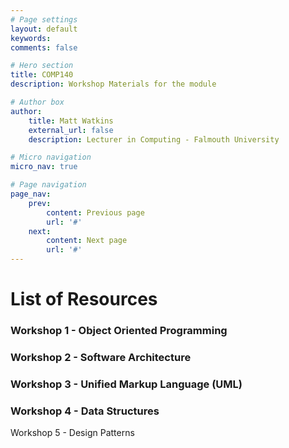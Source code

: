 ```yaml
---
# Page settings
layout: default
keywords:
comments: false

# Hero section
title: COMP140
description: Workshop Materials for the module

# Author box
author:
    title: Matt Watkins
    external_url: false
    description: Lecturer in Computing - Falmouth University

# Micro navigation
micro_nav: true

# Page navigation
page_nav:
    prev:
        content: Previous page
        url: '#'
    next:
        content: Next page
        url: '#'
---
```


# List of Resources

### Workshop 1 - Object Oriented Programming
### Workshop 2 - Software Architecture
### Workshop 3 - Unified Markup Language (UML)
### Workshop 4 - Data Structures
Workshop 5 - Design Patterns
